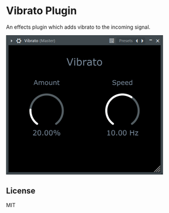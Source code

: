 # Vibrato Plugin

An effects plugin which adds vibrato to the incoming signal.

![Screenshot](/GitHubStuff/screenshot.png)

## License

MIT